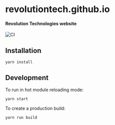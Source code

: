# revolutiontech.github.io

#### Revolution Technologies website

![CI](https://github.com/RevolutionTech/revolutiontech.github.io/actions/workflows/ci.yml/badge.svg)

## Installation

    yarn install

## Development

To run in hot module reloading mode:

    yarn start

To create a production build:

    yarn run build
